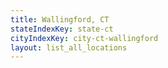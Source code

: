 ```yaml
---
title: Wallingford, CT
stateIndexKey: state-ct
cityIndexKey: city-ct-wallingford
layout: list_all_locations
---
```

